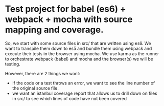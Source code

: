 # Test project for babel (es6) + webpack + mocha with source mapping and coverage.

So, we start with some source files in src/ that are written using es6.
We want to transpile them down to es5 and bundle them using webpack and execute their tests in the browser using mocha.
We use karma as the runner to orchestrate webpack (babel) and mocha and the browser(s) we will be testing.

However, there are 2 things we want:

* If the code or a test throws an error, we want to see the line number of the original source file.
* we want an istanbul coverage report that allows us to drill down on files in src/ to see which
  lines of code have not been covered


